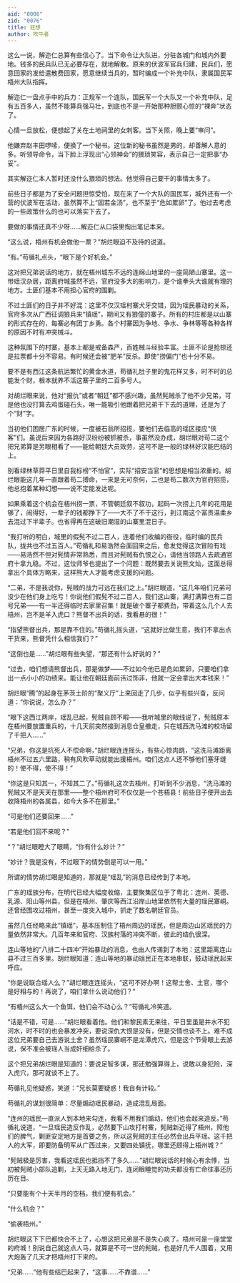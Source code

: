 ```yaml
---
aid: "0008"
zid: "0076"
title: 狂想
author: 吹牛者
---
```


这么一说，解迩仁总算有些信心了。当下命令让大队进，分驻各城门和城内外要地。钱多的民兵队已无必要存在，就地解散。原来的伏波军官兵归建，民兵们，愿意回家的发给遣散费回家，愿意继续当兵的，暂时编成一个补充中队，隶属国民军梧州大队指挥。

解迩仁一盘点手中的兵力：正规军一个连队，国民军一个大队又一个补充中队，足有五百多人，虽然不能算兵强马壮，到底也不是一开始那种胆颤心惊的“裸奔”状态了。

心情一旦放松，便想起了关在土地祠里的女刺客。当下关照，晚上要“审问”。

他嫌弃赵丰田啰嗦，便换了一个秘书。这位新的秘书虽然是男的，却善解人意的多。听领导命令，当下脸上浮现出“心领神会”的猥琐笑容，表示自己一定把事“办妥”。

其实解迩仁本人暂时还没什么猥琐的想法。他觉得自己要干的事情太多了。

前些日子都是为了安全问题担惊受怕，现在来了一个大队的国民军，城外还有一个营的伏波军在活动，虽然算不上“固若金汤”，也不至于“危如累卵”了。他过去考虑的一些政策什么的也可以落实下去了。

要做的事情还真不少呀……解迩仁从口袋里掏出笔记本来。

“这么说，梧州有机会做他一票？”胡烂眼迫不及待的说道。

“有。”苟循礼点头，“眼下是个好机会。”

这对把兄弟说话的地方，就在梧州城东不远的连绵山地里的一座简陋山寨里。这一带瑶汉杂居，距离府城虽然不远，官府没多大的影响力，是个谁拳头大谁就有理的地方。土匪们基本不用担心官府的围剿。

不过土匪们的日子并不好混：这里不仅汉瑶村寨犬牙交错，因为瑶民暴动的关系，官府多次从广西征调狼兵来“镇瑶”，期间又有狼僮的寨子。所有的村庄都是以山寨的形式存在的，每寨必有团丁乡勇。各个村寨因为争地、争水、争林等等各种各样的原因不时有冲突械斗。

这种氛围下的村寨，基本上都是戒备森严，百姓械斗经验丰富。土匪不论是抢掠还是拉票都十分不容易。有时候还会被“肥羊”反杀。即使“捞偏门”也十分不易。

要不是有西江这条航运繁忙的黄金水道，苟循礼肚子里的鬼花样又多，时不时的总能发个财，根本就养不活这寨子里的二百多号人。

对胡烂眼来说，他对“报仇”或者“朝廷”都不感兴趣，虽然髡贼杀了他不少兄弟，可是他也没打算去鸡蛋碰石头。唯一能吸引他跟着把兄弟干下去的道理，还是为了个“财”字。

当初他们困居广东的时候，一度被石翁所招揽，要他们去临高的瑶区接应“侠客”们。虽说后来因为各路好汉纷纷被抓被杀，事虽然没办成，胡烂眼对苟二这个把兄弟算是另眼相看了――能给朝廷大员效劳，这可不是一般的绿林好汉能巴结的上。

别看绿林草莽平日里自我标榜“不怕官”，实际“招安当官”的思想是相当浓重的。胡烂眼能这几年一直跟着苟二搏命，一来是无可奈何，二也是苟二数次为官府招揽，他总抱着某种幻想――说不定能发达呢。

如果乘着这个机会在梧州捞一票，不管朝廷叙不叙功，起码一次捞上几年的花用是够了，闹得好，一辈子的钱都挣下了――大不了不干这行，到江南这个富贵温柔乡去混过下半辈子。也省得再在这破旧潮湿的山寨里混日子。

“我打听的明白，城里的假髡不过二百人，连着他们收编的衙役，临时编的民兵队，拢共也不过五百人。”苟循礼和易浩然会面回来之后，愈发觉得这次冒险有戏――易浩然不但对髡情非常熟悉，而且对髡贼有仇恨之心，请他当领路人去疏通官府十拿九稳。不过，这位师爷也提出了一个问题：既然要去关说熊文灿，这面总得拿出个具体方略来，这样熊大人才能考虑支援的问题。

“二弟，不是我说你，髡贼的战力可远在我们之上。”胡烂眼道，“这几年咱们兄弟可没少在他们身上吃亏！你说他们假髡不过二百人，我们这山寨，满打满算也有二百号兄弟――有一半还得临时去家里召集！就是破个寨子都费劲，带着这么几个人去梧州，岂不是羊入虎口？熊督不出兵的话，我看悬的很！”

“指望熊督出兵，那是靠不住的。”苟循礼摇头道，“这就好比做生意，我们不拿出点干货来，熊督凭什么相信我们？”

“这倒也是……”胡烂眼有些失望，“那还有什么好说的？”

“过去，咱们想请熊督出兵，那是做梦――不过如今他已是危如累卵，只要咱们拿出一点小小的功绩来。能让他在朝廷面前讳过饰非，他就一定会拿出大本钱来！”

胡烂眼“腾”的起身在茅茨土阶的“聚义厅”上来回走了几步，似乎有些兴奋，反问道：“你说说，怎么办？”

“眼下这西江两岸，瑶乱已起，髡贼自顾不暇――我听城里的眼线说了，髡贼原本在梧州要放置重兵的，十几天前突然接到消息仓皇撤走，只在城西洗马滩的校场留了千把人……”

“兄弟，你这是坑死人不偿命啊，”胡烂眼连连摇头，有些心惊肉跳，“这洗马滩距离梧州不过五六里路，稍有风吹草动就能出援梧州。咱们这点人还不够他们塞牙缝的！使不得，使不得！”

“你这是只知其一，不知其二了。”苟循礼这次去梧州，打听到不少消息，“洗马滩的髡贼又不是天天在那里――整个梧州府可不仅仅是一个苍梧县！前些日子便开出去收降梧州的各属县，如今大多不在那里。”

“可是他们还要回来……”

“若是他们回不来呢？”

“？”胡烂眼瞪大了眼睛，“你有什么妙计？”

“妙计？我是没有，不过眼下的情势倒是可以一用。”

所谓的情势胡烂眼是知道的，那就是“瑶乱”的消息已经传到了本地。

广东的瑶族分布，在明代已经大幅度收缩，主要聚集区位于了粤北：连州、英德、乳源、阳山等州县，但是在梧州、肇庆等西江沿岸山地里依然有大量的瑶民寨峒。还曾经围攻过梧州，甚至一度突入城中，抓走了数名朝廷官员。

虽然几任经略来此“镇瑶”，基本压制住了梧州周边的瑶民，但是周边山区瑶民的力量依然非常大。几百年来和官府、汉族村落的冲突不断，彼此的结仇很深。

连山等地的“八排二十四冲”开始暴动的消息，也由人传递到了本地：这里距离连山县不过三百多里。胡烂眼知道：连山等地的暴动瑶民正在本地串联，鼓动瑶民起来呼应。

“你是说联合瑶人么？”胡烂眼连连摇头，“这可不好办啊！这帮土舍、土官，哪个是好相与的！再说了，咱们拿什么说动他们？”

“有梧州这么大一个鱼饵，他们会不动心么？”苟循礼冷笑道。

“话是不错，可是……”胡烂眼看着他。他们和黎民素无来往，平日里虽是井水不犯河水，时不时的也会暴发冲突，要说深仇大恨是没有，但是交情也谈不上。难不成这位兄弟要自己去游说土舍？虽然瑶民寨峒不是龙潭虎穴，但是这个节骨眼上去游说，保不准会被瑶人当成奸细给杀了。

这个把兄弟胡烂眼是知道的：要说足智多谋，那还勉强算得上，说敢以身犯险，深入虎穴，那可就谈不上了。

苟循礼见他疑惑，笑道：“兄长莫要疑惑！我自有计较。”

苟循礼的谋划很简单：尽量煽动瑶民暴动，造成混乱局面。

“连州的瑶民一直派人到本地来勾连，我看不用我们煽动，他们也会起来造反。”苟循礼说道，“一旦瑶民造反作乱，必然要下山攻打村寨，髡贼新近得了梧州，照他们的脾气，剿匪安定地方是首要之务，所以这髡贼的主任必然会出兵平瑶。这千把人的大军，即要防备明军从广西过来，又要四处镇抚，哪里还顾得上梧州城？”

“髡贼极是厉害，我看这瑶民也抵挡不了多久……”胡烂眼说话的时候心有余悸，当初被髡贼小部队追剿，上天无路入地无门，连闭眼睡觉的功夫都没有亡命往事还历历在目。

“只要能有个十天半月的空档，我们便有机会。”

“什么机会？”

“偷袭梧州。”

胡烂眼这下下巴都快合不上了，心想这把兄弟是不是失心疯了。梧州可是一座堂堂的府城！别说自己就这点人马，就算是不可一世的髡贼，也是好几千人围着，又用大炮轰了几天才把梧州打下来的。

“兄弟……”他有些结巴起来了，“这事……不靠谱……”
